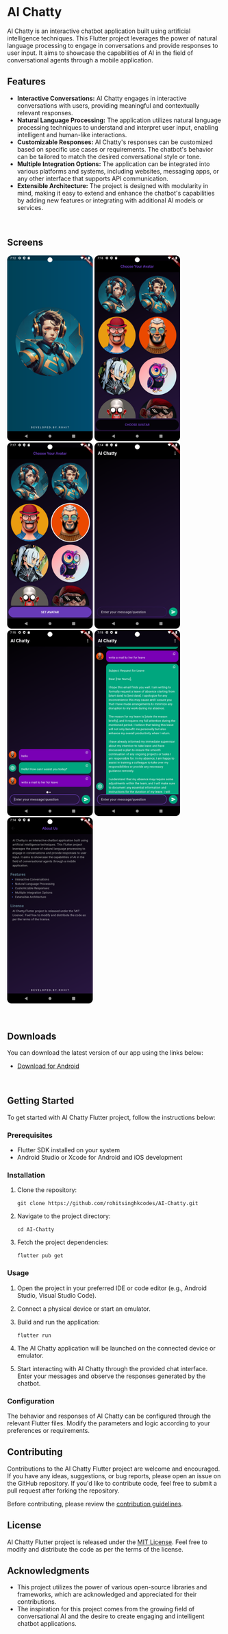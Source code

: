 # AI Chatty

AI Chatty is an interactive chatbot application built using artificial intelligence techniques. This Flutter project leverages the power of natural language processing to engage in conversations and provide responses to user input. It aims to showcase the capabilities of AI in the field of conversational agents through a mobile application.

## Features

- **Interactive Conversations:** AI Chatty engages in interactive conversations with users, providing meaningful and contextually relevant responses.
- **Natural Language Processing:** The application utilizes natural language processing techniques to understand and interpret user input, enabling intelligent and human-like interactions.
- **Customizable Responses:** AI Chatty's responses can be customized based on specific use cases or requirements. The chatbot's behavior can be tailored to match the desired conversational style or tone.
- **Multiple Integration Options:** The application can be integrated into various platforms and systems, including websites, messaging apps, or any other interface that supports API communication.
- **Extensible Architecture:** The project is designed with modularity in mind, making it easy to extend and enhance the chatbot's capabilities by adding new features or integrating with additional AI models or services.

<br>

## Screens

<p float="left">
  <img src="https://github.com/rohitsinghkcodes/RESOURCES/blob/master/Ai%20Chatty/img1.png" width="200" />
  <img src="https://github.com/rohitsinghkcodes/RESOURCES/blob/master/Ai%20Chatty/img2.png" width="200" />
  <img src="https://github.com/rohitsinghkcodes/RESOURCES/blob/master/Ai%20Chatty/img3.png" width="200" />
  <img src="https://github.com/rohitsinghkcodes/RESOURCES/blob/master/Ai%20Chatty/img4.png" width="200" />
  <img src="https://github.com/rohitsinghkcodes/RESOURCES/blob/master/Ai%20Chatty/img5.png" width="200" />
  <img src="https://github.com/rohitsinghkcodes/RESOURCES/blob/master/Ai%20Chatty/img6.png" width="200" />
  <img src="https://github.com/rohitsinghkcodes/RESOURCES/blob/master/Ai%20Chatty/img7.png" width="200" />
</p>

<br>

## Downloads

You can download the latest version of our app using the links below:

- [Download for Android](https://github.com/rohitsinghkcodes/AI-Chatty/releases/download/AI_chatty_apk_v_3.0/app-arm64-v8a-release.apk)

<br>

## Getting Started

To get started with AI Chatty Flutter project, follow the instructions below:

### Prerequisites

- Flutter SDK installed on your system
- Android Studio or Xcode for Android and iOS development

### Installation

1. Clone the repository:

   ```
   git clone https://github.com/rohitsinghkcodes/AI-Chatty.git
   ```

2. Navigate to the project directory:

   ```
   cd AI-Chatty
   ```

3. Fetch the project dependencies:

   ```
   flutter pub get
   ```

### Usage

1. Open the project in your preferred IDE or code editor (e.g., Android Studio, Visual Studio Code).

2. Connect a physical device or start an emulator.

3. Build and run the application:

   ```
   flutter run
   ```

4. The AI Chatty application will be launched on the connected device or emulator.

5. Start interacting with AI Chatty through the provided chat interface. Enter your messages and observe the responses generated by the chatbot.

### Configuration

The behavior and responses of AI Chatty can be configured through the relevant Flutter files. Modify the parameters and logic according to your preferences or requirements.

## Contributing

Contributions to the AI Chatty Flutter project are welcome and encouraged. If you have any ideas, suggestions, or bug reports, please open an issue on the GitHub repository. If you'd like to contribute code, feel free to submit a pull request after forking the repository.

Before contributing, please review the [contribution guidelines](CONTRIBUTING.md).

## License

AI Chatty Flutter project is released under the [MIT License](LICENSE). Feel free to modify and distribute the code as per the terms of the license.

## Acknowledgments

- This project utilizes the power of various open-source libraries and frameworks, which are acknowledged and appreciated for their contributions.
- The inspiration for this project comes from the growing field of conversational AI and the desire to create engaging and intelligent chatbot applications.

